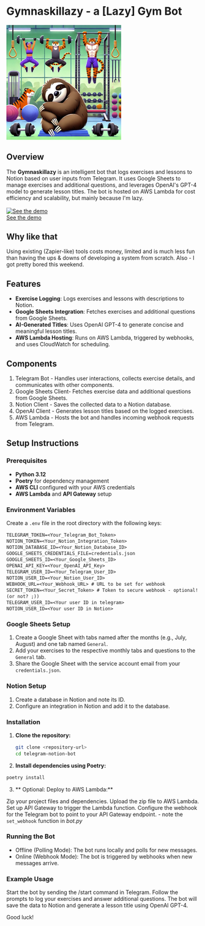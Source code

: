 # Gymnaskillazy - a [Lazy] Gym Bot
<img src="logo.png" alt="Logo" width="300"/>


## Overview
The **Gymnaskillazy** is an intelligent bot that logs exercises and lessons to Notion based on user inputs from Telegram. It uses Google Sheets to manage exercises and additional questions, and leverages OpenAI's GPT-4 model to generate lesson titles. The bot is hosted on AWS Lambda for cost efficiency and scalability, but mainly because I'm lazy.
<br><br>
[![See the demo](https://cdn-images-1.medium.com/max/2400/1*knREUqTS5Gh5JA3qt4505Q.png)](https://youtu.be/5U-fgv25d-k)
<br>
[See the demo](https://youtu.be/5U-fgv25d-k)

## Why like that
Using existing (Zapier-like) tools costs money, limited and is much less fun than having the ups & downs of developing a system from scratch.
Also - I got pretty bored this weekend.

## Features
- **Exercise Logging**: Logs exercises and lessons with descriptions to Notion.
- **Google Sheets Integration**: Fetches exercises and additional questions from Google Sheets.
- **AI-Generated Titles**: Uses OpenAI GPT-4 to generate concise and meaningful lesson titles.
- **AWS Lambda Hosting**: Runs on AWS Lambda, triggered by webhooks, and uses CloudWatch for scheduling.

## Components
1. Telegram Bot - Handles user interactions, collects exercise details, and communicates with other components.
2. Google Sheets Client- Fetches exercise data and additional questions from Google Sheets.
3. Notion Client - Saves the collected data to a Notion database.
4. OpenAI Client - Generates lesson titles based on the logged exercises.
5. AWS Lambda - Hosts the bot and handles incoming webhook requests from Telegram.


## Setup Instructions

### Prerequisites

- **Python 3.12**
- **Poetry** for dependency management
- **AWS CLI** configured with your AWS credentials
- **AWS Lambda** and **API Gateway** setup

### Environment Variables

Create a `.env` file in the root directory with the following keys:

```dotenv
TELEGRAM_TOKEN=<Your_Telegram_Bot_Token>
NOTION_TOKEN=<Your_Notion_Integration_Token>
NOTION_DATABASE_ID=<Your_Notion_Database_ID>
GOOGLE_SHEETS_CREDENTIALS_FILE=credentials.json
GOOGLE_SHEETS_ID=<Your_Google_Sheets_ID>
OPENAI_API_KEY=<Your_OpenAI_API_Key>
TELEGRAM_USER_ID=<Your_Telegram_User_ID>
NOTION_USER_ID=<Your_Notion_User_ID>
WEBHOOK_URL=<Your_Webhook_URL> # URL to be set for webhook
SECRET_TOKEN=<Your_Secret_Token> # Token to secure webhook - optional! (or not? ;))
TELEGRAM_USER_ID=<Your user ID in telegram> 
NOTION_USER_ID=<Your user ID in Notion> 
```

### Google Sheets Setup

1. Create a Google Sheet with tabs named after the months (e.g., July, August) and one tab named `General`.
2. Add your exercises to the respective monthly tabs and questions to the `General` tab.
3. Share the Google Sheet with the service account email from your `credentials.json`.

### Notion Setup

1. Create a database in Notion and note its ID.
2. Configure an integration in Notion and add it to the database.

### Installation

1. **Clone the repository:**
   ```sh
   git clone <repository-url>
   cd telegram-notion-bot
    ```

2. **Install dependencies using Poetry:**
```sh 
poetry install 

```

3. ** Optional: Deploy to AWS Lambda:**

Zip your project files and dependencies.
Upload the zip file to AWS Lambda.
Set up API Gateway to trigger the Lambda function.
Configure the webhook for the Telegram bot to point to your API Gateway endpoint. - note the `set_webhook` function in _bot.py_

### Running the Bot
- Offline (Polling Mode): The bot runs locally and polls for new messages.
- Online (Webhook Mode): The bot is triggered by webhooks when new messages arrive.


### Example Usage
Start the bot by sending the /start command in Telegram.
Follow the prompts to log your exercises and answer additional questions.
The bot will save the data to Notion and generate a lesson title using OpenAI GPT-4.

Good luck!